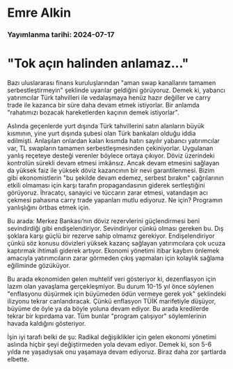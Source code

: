 # Emre Alkin

### Yayımlanma tarihi: 2024-07-17

# "Tok açın halinden anlamaz..."

Bazı uluslararası finans kuruluşlarından "aman swap kanallarını tamamen serbestleştirmeyin" şeklinde uyarılar geldiğini görüyoruz. Demek ki, yabancı yatırımcılar Türk tahvilleri ile vedalaşmaya henüz hazır değiller ve carry trade ile kazanca bir süre daha devam etmek istiyorlar. Bir anlamda "rahatımızı bozacak hareketlerden kaçının demek istiyorlar".

Aslında geçenlerde yurt dışında Türk tahvillerini satın alanların büyük kısmının, yine yurt dışında şubesi olan Türk bankaları olduğu iddia edilmişti. Anlaşılan onlardan kalan kısımda hatırı sayılır yabancı yatırımcılar var, TL swapların tamamen serbestleşmesinden çekiniyorlar. Uygulanan yanlış reçeteye desteği verenler böylece ortaya çıkıyor. Döviz üzerindeki kontrolün sürekli devam etmesi imkânsız. Ancak devam etmesini sağlayan da yüksek faiz ile yüksek döviz kazancının bir nevi garantilenmesi. Bizim gibi ekonomistlerin "bu şekilde devam edemez, serbest bırakın" çağrılarının etkili olmaması için karşı tarafın propagandasının giderek sertleştiğini görüyoruz. İhracatçı, sanayici ve tüccarın zarar etmesi, vatandaşın acı çekmesi pahasına carry trade yapanları mutlu ediyoruz. Ne için? Programın yanlışlığını örtbas etmek için.

Bu arada: Merkez Bankası’nın döviz rezervlerini güçlendirmesi beni sevindirdiği gibi endişelendiriyor. Sevindiriyor çünkü olması gereken bu. Dış şoklara karşı güçlü bir rezerve sahip olmamız gerekiyor. Endişelendiriyor çünkü söz konusu dövizleri yüksek kazanç sağlayan yatırımcılara çok ucuza kaptırmak ihtimali giderek artıyor. Ekonomi yönetimi itibar kaybını önlemek amacıyla yatırımcıların zarar görmeden çıkış yapmaları için kolaylık sağlama eğiliminde gözüküyor.

Bu arada ekonomiden gelen muhtelif veri gösteriyor ki, dezenflasyon için lazım olan yavaşlama gerçekleşmiyor. Bu durum 10-15 yıl önce söylenen "enflasyonu düşürmek için büyümeden ödün vermeye gerek yok" şeklindeki ilizyonu tekrar canlandıracak. Çünkü enflasyon TÜİK marifetiyle düşüyor, büyüme de öyle ya da böyle yoluna devam ediyor. Bu arada kredilerde tekrar bir kıpırdama var. Tüm bunlar "program çalışıyor" söylemlerinin havada kaldığını gösteriyor.

İşin iyi tarafı belki de şu: Radikal değişiklikler için gelen ekonomi yönetimi aslında hiçbir şeyi değiştirmeden yola devam ediyor. Demek ki, son 5-6 yılda ne yaşadıysak onu yaşamaya devam ediyoruz. Biraz daha zor şartlarda elbette.



